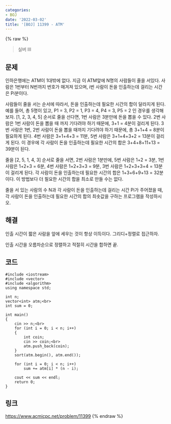 ```yaml
---
categories:
- BOJ
date: '2022-03-02'
title: '[BOJ] 11399 - ATM'
---
```


{% raw %}
>실버 III

## 문제
인하은행에는 ATM이 1대밖에 없다. 지금 이 ATM앞에 N명의 사람들이 줄을 서있다. 사람은 1번부터 N번까지 번호가 매겨져 있으며, i번 사람이 돈을 인출하는데 걸리는 시간은 Pi분이다.

사람들이 줄을 서는 순서에 따라서, 돈을 인출하는데 필요한 시간의 합이 달라지게 된다. 예를 들어, 총 5명이 있고, P1  = 3, P2  = 1, P3  = 4, P4  = 3, P5  = 2 인 경우를 생각해보자. [1, 2, 3, 4, 5] 순서로 줄을 선다면, 1번 사람은 3분만에 돈을 뽑을 수 있다. 2번 사람은 1번 사람이 돈을 뽑을 때 까지 기다려야 하기 때문에, 3+1 = 4분이 걸리게 된다. 3번 사람은 1번, 2번 사람이 돈을 뽑을 때까지 기다려야 하기 때문에, 총 3+1+4 = 8분이 필요하게 된다. 4번 사람은 3+1+4+3 = 11분, 5번 사람은 3+1+4+3+2 = 13분이 걸리게 된다. 이 경우에 각 사람이 돈을 인출하는데 필요한 시간의 합은 3+4+8+11+13 = 39분이 된다.

줄을 [2, 5, 1, 4, 3] 순서로 줄을 서면, 2번 사람은 1분만에, 5번 사람은 1+2 = 3분, 1번 사람은 1+2+3 = 6분, 4번 사람은 1+2+3+3 = 9분, 3번 사람은 1+2+3+3+4 = 13분이 걸리게 된다. 각 사람이 돈을 인출하는데 필요한 시간의 합은 1+3+6+9+13 = 32분이다. 이 방법보다 더 필요한 시간의 합을 최소로 만들 수는 없다.

줄을 서 있는 사람의 수 N과 각 사람이 돈을 인출하는데 걸리는 시간 Pi가 주어졌을 때, 각 사람이 돈을 인출하는데 필요한 시간의 합의 최솟값을 구하는 프로그램을 작성하시오.

##  해결
인출 시간이 짧은 사람을 앞에 세우는 것이 항상 이득이다. 그리디+정렬로 접근하자.

인출 시간을 오름차순으로 정렬하고 적절히 시간을 합하면 끝.

## 코드
```
#include <iostream>
#include <vector>
#include <algorithm>
using namespace std;

int n;
vector<int> atm;<br>
int sum = 0;

int main()
{
	cin >> n;<br>
	for (int i = 0; i < n; i++)
	{
		int coin;
		cin >> coin;<br>
		atm.push_back(coin);
	}
	sort(atm.begin(), atm.end());

	for (int i = 0; i < n; i++)
		sum += atm[i] * (n - i);

	cout << sum << endl;
	return 0;
}
```

## 링크
https://www.acmicpc.net/problem/11399
{% endraw %}